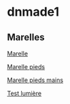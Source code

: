 # dnmade1

## Marelles
[Marelle](./marelle.html)  

[Marelle pieds](./marelle_pieds.html)  

[Marelle pieds mains](./marelle_pieds-mains.html)  

[Test lumière](./maquette/exemple_obj.html)
